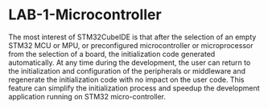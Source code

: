 # LAB-1-Microcontroller
The most interest of STM32CubeIDE is that after the selection of an empty STM32 MCU or MPU, or preconfigured microcontroller or microprocessor from the selection of a board, the initialization code generated automatically. At any time during the development, the user can return to the initialization and configuration of the peripherals or middleware and regenerate the initialization code with no impact on the user code. This feature can simplify the initialization process and speedup the development application running on STM32 micro-controller.
